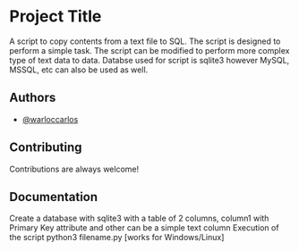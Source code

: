 
# Project Title

A script to copy contents from a text file to SQL. The script is designed to perform a simple task.
The script can be modified to  perform more complex type of text data to data.
Databse used for script is sqlite3 however MySQL, MSSQL, etc can also be used as well.

## Authors

- [@warloccarlos](https://github.com/warloccarlos)


## Contributing

Contributions are always welcome!


## Documentation

Create a database with sqlite3 with a table of 2 columns, column1 with Primary Key attribute and other can be a simple text column
Execution of the script
python3 filename.py [works for Windows/Linux]


